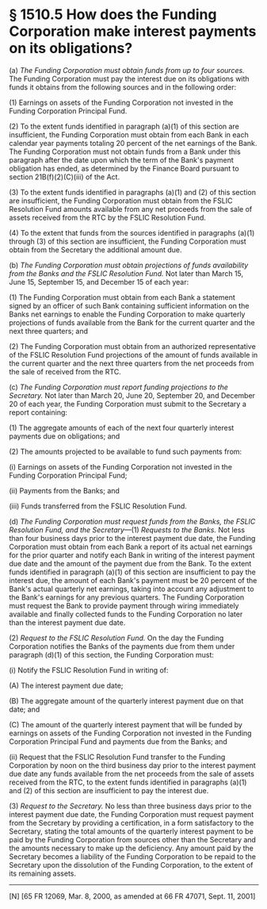 # § 1510.5   How does the Funding Corporation make interest payments on its obligations?

(a) *The Funding Corporation must obtain funds from up to four sources.* The Funding Corporation must pay the interest due on its obligations with funds it obtains from the following sources and in the following order: 


(1) Earnings on assets of the Funding Corporation not invested in the Funding Corporation Principal Fund. 


(2) To the extent funds identified in paragraph (a)(1) of this section are insufficient, the Funding Corporation must obtain from each Bank in each calendar year payments totaling 20 percent of the net earnings of the Bank. The Funding Corporation must not obtain funds from a Bank under this paragraph after the date upon which the term of the Bank's payment obligation has ended, as determined by the Finance Board pursuant to section 21B(f)(2)(C)(iii) of the Act. 


(3) To the extent funds identified in paragraphs (a)(1) and (2) of this section are insufficient, the Funding Corporation must obtain from the FSLIC Resolution Fund amounts available from any net proceeds from the sale of assets received from the RTC by the FSLIC Resolution Fund. 


(4) To the extent that funds from the sources identified in paragraphs (a)(1) through (3) of this section are insufficient, the Funding Corporation must obtain from the Secretary the additional amount due. 


(b) *The Funding Corporation must obtain projections of funds availability from the Banks and the FSLIC Resolution Fund.* Not later than March 15, June 15, September 15, and December 15 of each year: 


(1) The Funding Corporation must obtain from each Bank a statement signed by an officer of such Bank containing sufficient information on the Banks net earnings to enable the Funding Corporation to make quarterly projections of funds available from the Bank for the current quarter and the next three quarters; and 


(2) The Funding Corporation must obtain from an authorized representative of the FSLIC Resolution Fund projections of the amount of funds available in the current quarter and the next three quarters from the net proceeds from the sale of received from the RTC. 


(c) *The Funding Corporation must report funding projections to the Secretary.* Not later than March 20, June 20, September 20, and December 20 of each year, the Funding Corporation must submit to the Secretary a report containing: 


(1) The aggregate amounts of each of the next four quarterly interest payments due on obligations; and 


(2) The amounts projected to be available to fund such payments from: 


(i) Earnings on assets of the Funding Corporation not invested in the Funding Corporation Principal Fund; 


(ii) Payments from the Banks; and 


(iii) Funds transferred from the FSLIC Resolution Fund. 


(d) *The Funding Corporation must request funds from the Banks, the FSLIC Resolution Fund, and the Secretary*—(1) *Requests to the Banks.* Not less than four business days prior to the interest payment due date, the Funding Corporation must obtain from each Bank a report of its actual net earnings for the prior quarter and notify each Bank in writing of the interest payment due date and the amount of the payment due from the Bank. To the extent funds identified in paragraph (a)(1) of this section are insufficient to pay the interest due, the amount of each Bank's payment must be 20 percent of the Bank's actual quarterly net earnings, taking into account any adjustment to the Bank's earnings for any previous quarters. The Funding Corporation must request the Bank to provide payment through wiring immediately available and finally collected funds to the Funding Corporation no later than the interest payment due date.


(2) *Request to the FSLIC Resolution Fund.* On the day the Funding Corporation notifies the Banks of the payments due from them under paragraph (d)(1) of this section, the Funding Corporation must:


(i) Notify the FSLIC Resolution Fund in writing of:


(A) The interest payment due date;


(B) The aggregate amount of the quarterly interest payment due on that date; and


(C) The amount of the quarterly interest payment that will be funded by earnings on assets of the Funding Corporation not invested in the Funding Corporation Principal Fund and payments due from the Banks; and


(ii) Request that the FSLIC Resolution Fund transfer to the Funding Corporation by noon on the third business day prior to the interest payment due date any funds available from the net proceeds from the sale of assets received from the RTC, to the extent funds identified in paragraphs (a)(1) and (2) of this section are insufficient to pay the interest due.


(3) *Request to the Secretary.* No less than three business days prior to the interest payment due date, the Funding Corporation must request payment from the Secretary by providing a certification, in a form satisfactory to the Secretary, stating the total amounts of the quarterly interest payment to be paid by the Funding Corporation from sources other than the Secretary and the amounts necessary to make up the deficiency. Any amount paid by the Secretary becomes a liability of the Funding Corporation to be repaid to the Secretary upon the dissolution of the Funding Corporation, to the extent of its remaining assets.



---

[N] [65 FR 12069, Mar. 8, 2000, as amended at 66 FR 47071, Sept. 11, 2001]




